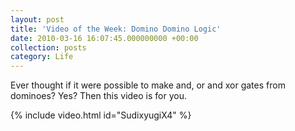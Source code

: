 ```yaml
---
layout: post
title: 'Video of the Week: Domino Domino Logic'
date: 2010-03-16 16:07:45.000000000 +00:00
collection: posts
category: Life
---
```


Ever thought if it were possible to make and, or and xor gates from dominoes? Yes? Then this video is for you.

{% include video.html id="SudixyugiX4" %}
